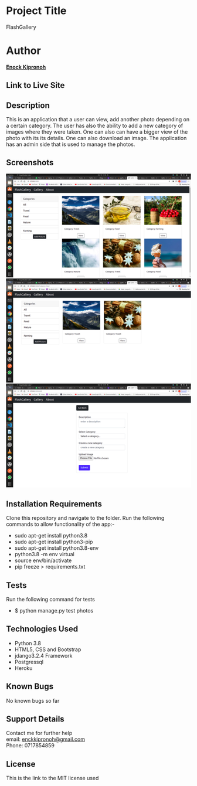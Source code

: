 
# Project Title
FlashGallery


# Author
  **[Enock Kipronoh](https://github.com/encok)**


## Link to Live Site 




## Description
  This is an application that a user can view, add another photo depending on a certain category. The user has also the ability to add a new category of images where they were taken. One can also can have a bigger view of the photo with its its details. One can also download an image. The application has an admin side that is used to manage the photos.
  


## Screenshots
<img src="static/images/1.png">
<img src="static/images/2.png">
<img src="static/images/3.png">


## Installation Requirements
  Clone this repository and navigate to the folder.
  Run the following commands to allow functionality of the app:-

  * sudo apt-get install python3.8
  * sudo apt-get install python3-pip
  * sudo apt-get install python3.8-env
  * python3.8 -m env virtual
  * source env/bin/activate
  * pip freeze > requirements.txt
 
## Tests
Run the following command for tests<br>
  * $ python manage.py test photos

## Technologies Used
  * Python 3.8
  * HTML5, CSS and Bootstrap
  * jdango3.2.4 Framework
  * Postgressql
  * Heroku

## Known Bugs
No known bugs so far

## Support Details
Contact me for further help<br/> 
email: enckkipronoh@gmail.com<br/>
Phone: 0717854859
## License
This is the link to the MIT license used<br/><br/>
